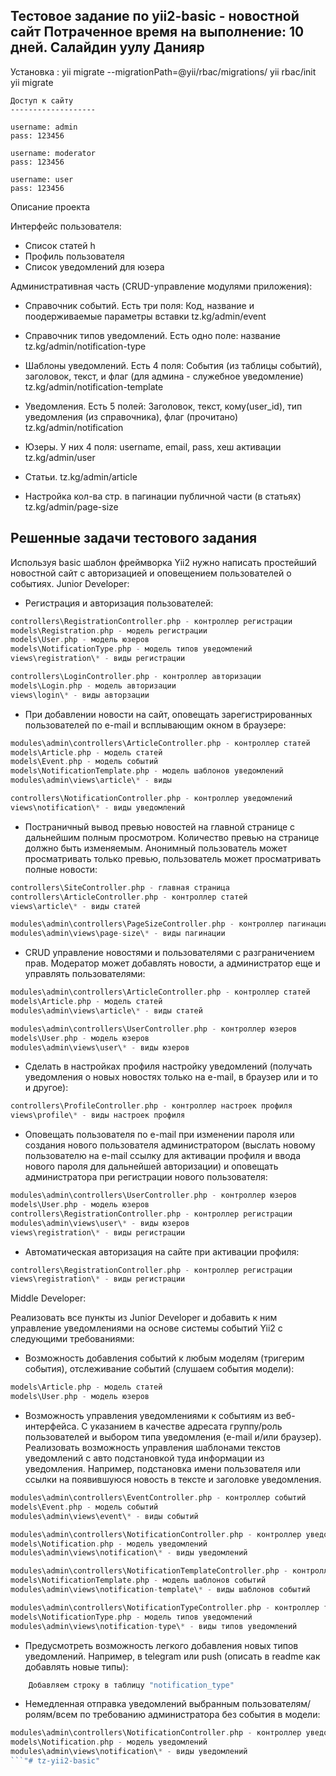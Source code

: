 Тестовое задание по yii2-basic - новостной сайт
Потраченное время на выполнение: 10 дней.
Салайдин уулу Данияр
------------------
Установка :
yii migrate --migrationPath=@yii/rbac/migrations/
yii rbac/init
yii migrate
```
Доступ к сайту
-------------------

username: admin
pass: 123456

username: moderator
pass: 123456

username: user
pass: 123456
```
Описание проекта

Интерфейс пользователя:
 - Список статей h
 - Профиль пользователя 
 - Список уведомлений для юзера

Административная часть (CRUD-управление модулями приложения):

- Справочник событий. Есть три поля: Код, название и поодерживаемые параметры вставки
tz.kg/admin/event

- Справочник типов уведомлений. Есть одно поле: название
tz.kg/admin/notification-type

- Шаблоны уведомлений. Есть 4 поля: События (из таблицы событий), заголовок, текст, и флаг (для админа - служебное уведомление)
tz.kg/admin/notification-template

- Уведомления. Есть 5 полей: Заголовок, текст, кому(user_id), тип уведомления (из справочника), флаг (прочитано)
tz.kg/admin/notification

- Юзеры. У них 4 поля: username, email, pass, хеш активации
tz.kg/admin/user

- Статьи. tz.kg/admin/article

- Настройка кол-ва стр. в пагинации публичной части (в статьях)
tz.kg/admin/page-size

Решенные задачи тестового задания
------------

Используя basic шаблон фреймворка Yii2 нужно написать простейший
новостной сайт с авторизацией и оповещением пользователей о событиях.
Junior Developer:

- Регистрация и авторизация пользователей:

```php
controllers\RegistrationController.php - контроллер регистрации
models\Registration.php - модель регистрации
models\User.php - модель юзеров
models\NotificationType.php - модель типов уведомлений
views\registration\* - виды регистрации

controllers\LoginController.php - контроллер авторизации
models\Login.php - модель авторизации
views\login\* - виды авторзации
```

- При добавлении новости на сайт, оповещать зарегистрированных
пользователей по e-mail и всплывающим окном в браузере:

```php
modules\admin\controllers\ArticleController.php - контроллер статей
models\Article.php - модель статей
models\Event.php - модель событий
models\NotificationTemplate.php - модель шаблонов уведомлений
modules\admin\views\article\* - виды

controllers\NotificationController.php - контроллер уведомлений
views\notification\* - виды уведомлений
```

- Постраничный вывод превью новостей на главной странице с
дальнейшим полным просмотром. Количество превью на странице
должно быть изменяемым. Анонимный пользователь может просматривать только превью,
пользователь может просматривать полные новости:

```php
controllers\SiteController.php - главная страница
controllers\ArticleController.php - контроллер статей
views\article\* - виды статей

modules\admin\controllers\PageSizeController.php - контроллер пагинации
modules\admin\views\page-size\* - виды пагинации
```

- CRUD управление новостями и пользователями с разграничением прав.
Модератор может добавлять новости, а администратор еще и управлять пользователями:

```php
modules\admin\controllers\ArticleController.php - контроллер статей
models\Article.php - модель статей
modules\admin\views\article\* - виды статей

modules\admin\controllers\UserController.php - контроллер юзеров
models\User.php - модель юзеров
modules\admin\views\user\* - виды юзеров
```

- Сделать в настройках профиля настройку уведомлений (получать
уведомления о новых новостях только на e-mail, в браузер или и то и
другое):

```php
controllers\ProfileController.php - контроллер настроек профиля
views\profile\* - виды настроек профиля
```

- Оповещать пользователя по e-mail при изменении пароля или создания
нового пользователя администратором (выслать новому пользователю
на e-mail ссылку для активации профиля и ввода нового пароля для
дальнейшей авторизации) и оповещать администратора при
регистрации нового пользователя:

```php
modules\admin\controllers\UserController.php - контроллер юзеров
models\User.php - модель юзеров
controllers\RegistrationController.php - контроллер регистрации
modules\admin\views\user\* - виды юзеров
views\registration\* - виды регистрации
```

- Автоматическая авторизация на сайте при активации профиля:

```php
controllers\RegistrationController.php - контроллер регистрации
views\registration\* - виды регистрации
```

Middle Developer:

Реализовать все пункты из Junior Developer и добавить к ним управление
уведомлениями на основе системы событий Yii2 с следующими
требованиями:

- Возможность добавления событий к любым моделям (тригерим
события), отслеживание событий (слушаем события модели):

```php
models\Article.php - модель статей
models\User.php - модель юзеров
```

- Возможность управления уведомлениями к событиям из веб-
интерфейса. С указанием в качестве адресата группу/роль
пользователей и выбором типа уведомления (e-mail и/или браузер).
Реализовать возможность управления шаблонами текстов уведомлений
с авто подстановкой туда информации из уведомления. Например,
подстановка имени пользователя или ссылки на появившуюся новость
в тексте и заголовке уведомления.

```php
modules\admin\controllers\EventController.php - контроллер событий
models\Event.php - модель событий
modules\admin\views\event\* - виды событий

modules\admin\controllers\NotificationController.php - контроллер уведомлений
models\Notification.php - модель уведомлений
modules\admin\views\notification\* - виды уведомлений

modules\admin\controllers\NotificationTemplateController.php - контроллер шаблонов событий
models\NotificationTemplate.php - модель шаблонов событий
modules\admin\views\notification-template\* - виды шаблонов событий

modules\admin\controllers\NotificationTypeController.php - контроллер типов уведомлений
models\NotificationType.php - модель типов уведомлений
modules\admin\views\notification-type\* - виды типов уведомлений
```

- Предусмотреть возможность легкого добавления новых типов
уведомлений. Например, в telegram или push (описать в readme как
добавлять новые типы):

```php
    Добавляем строку в таблицу "notification_type"
```

- Немедленная отправка уведомлений выбранным
пользователям/ролям/всем по требованию администратора без события
в модели:

```php
modules\admin\controllers\NotificationController.php - контроллер уведомлений
models\Notification.php - модель уведомлений
modules\admin\views\notification\* - виды уведомлений
```"# tz-yii2-basic" 
